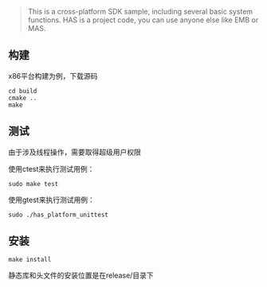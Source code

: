 > This is a cross-platform SDK sample, including several basic system functions. HAS is a project code, you can use anyone else like EMB or MAS.

## 构建
x86平台构建为例，下载源码
```
cd build
cmake ..
make
```

## 测试
由于涉及线程操作，需要取得超级用户权限

使用ctest来执行测试用例：
```
sudo make test
```

使用gtest来执行测试用例：
```
sudo ./has_platform_unittest
```

## 安装
```
make install
```
静态库和头文件的安装位置是在release/目录下
